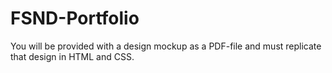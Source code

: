 # FSND-Portfolio
You will be provided with a design mockup as a PDF-file and must replicate that design in HTML and CSS.
